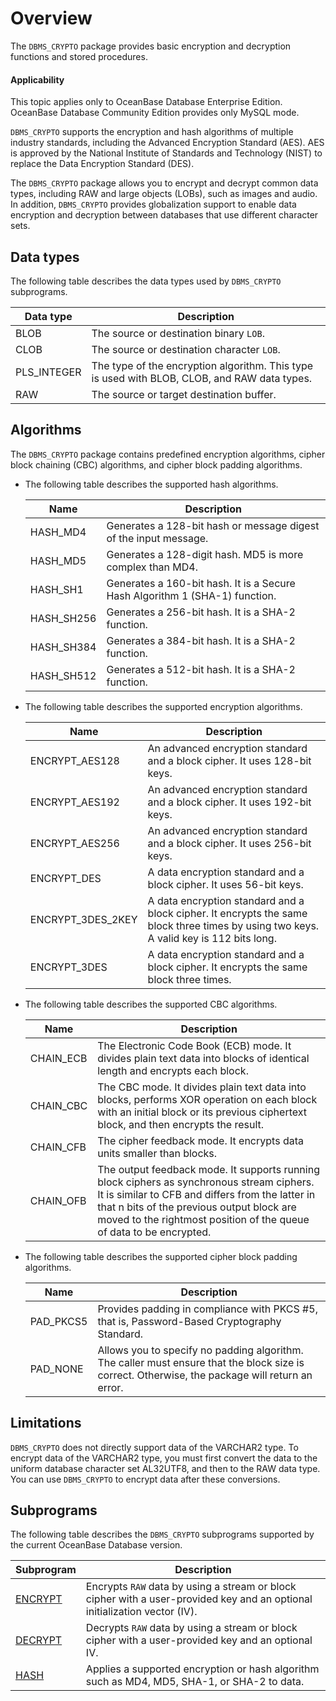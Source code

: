 Overview
===================================

The `DBMS_CRYPTO` package provides basic encryption and decryption functions and stored procedures.

<main id="notice" >
    <h4>Applicability</h4>
    <p>This topic applies only to OceanBase Database Enterprise Edition. OceanBase Database Community Edition provides only MySQL mode. </p>
  </main>

`DBMS_CRYPTO` supports the encryption and hash algorithms of multiple industry standards, including the Advanced Encryption Standard (AES). AES is approved by the National Institute of Standards and Technology (NIST) to replace the Data Encryption Standard (DES).

The `DBMS_CRYPTO` package allows you to encrypt and decrypt common data types, including RAW and large objects (LOBs), such as images and audio. In addition, `DBMS_CRYPTO` provides globalization support to enable data encryption and decryption between databases that use different character sets.

Data types
-------------------------

The following table describes the data types used by `DBMS_CRYPTO` subprograms.


| **Data type** | **Description**                                                                              |
|---------------|----------------------------------------------------------------------------------------------|
| BLOB          | The source or destination binary `LOB`.                                                      |
| CLOB          | The source or destination character `LOB`.                                                   |
| PLS_INTEGER   | The type of the encryption algorithm. This type is used with BLOB, CLOB, and RAW data types. |
| RAW           | The source or target destination buffer.                                                     |



Algorithms
-----------------------

The `DBMS_CRYPTO` package contains predefined encryption algorithms, cipher block chaining (CBC) algorithms, and cipher block padding algorithms.

* The following table describes the supported hash algorithms.



   | Name       | Description                                                                 |
   |------------|-----------------------------------------------------------------------------|
   | HASH_MD4   | Generates a 128-bit hash or message digest of the input message.            |
   | HASH_MD5   | Generates a 128-digit hash. MD5 is more complex than MD4.                   |
   | HASH_SH1   | Generates a 160-bit hash. It is a Secure Hash Algorithm 1 (SHA-1) function. |
   | HASH_SH256 | Generates a 256-bit hash. It is a SHA-2 function.                           |
   | HASH_SH384 | Generates a 384-bit hash. It is a SHA-2 function.                           |
   | HASH_SH512 | Generates a 512-bit hash. It is a SHA-2 function.                           |


* The following table describes the supported encryption algorithms.



   | **Name**          | **Description**                                                                                                                        |
   |-------------------|----------------------------------------------------------------------------------------------------------------------------------------|
   | ENCRYPT_AES128    | An advanced encryption standard and a block cipher. It uses 128-bit keys.                                                              |
   | ENCRYPT_AES192    | An advanced encryption standard and a block cipher. It uses 192-bit keys.                                                              |
   | ENCRYPT_AES256    | An advanced encryption standard and a block cipher. It uses 256-bit keys.                                                              |
   | ENCRYPT_DES       | A data encryption standard and a block cipher. It uses 56-bit keys.                                                                    |
   | ENCRYPT_3DES_2KEY | A data encryption standard and a block cipher. It encrypts the same block three times by using two keys. A valid key is 112 bits long. |
   | ENCRYPT_3DES      | A data encryption standard and a block cipher. It encrypts the same block three times.                                                 |



* The following table describes the supported CBC algorithms.



   | **Name**  | **Description**                                                                                                                                                                                                                                                   |
   |-----------|-------------------------------------------------------------------------------------------------------------------------------------------------------------------------------------------------------------------------------------------------------------------|
   | CHAIN_ECB | The Electronic Code Book (ECB) mode. It divides plain text data into blocks of identical length and encrypts each block.                                                                                                                                          |
   | CHAIN_CBC | The CBC mode. It divides plain text data into blocks, performs XOR operation on each block with an initial block or its previous ciphertext block, and then encrypts the result.                                                                                  |
   | CHAIN_CFB | The cipher feedback mode. It encrypts data units smaller than blocks.                                                                                                                                                                                             |
   | CHAIN_OFB | The output feedback mode. It supports running block ciphers as synchronous stream ciphers. It is similar to CFB and differs from the latter in that n bits of the previous output block are moved to the rightmost position of the queue of data to be encrypted. |


* The following table describes the supported cipher block padding algorithms.

   | **Name**  | **Description**                                                                                                                                 |
   |-----------|-------------------------------------------------------------------------------------------------------------------------------------------------|
   | PAD_PKCS5 | Provides padding in compliance with PKCS #5, that is, Password-Based Cryptography Standard.                                                     |
   | PAD_NONE  | Allows you to specify no padding algorithm. The caller must ensure that the block size is correct. Otherwise, the package will return an error. |


Limitations
-------------------------

`DBMS_CRYPTO` does not directly support data of the VARCHAR2 type. To encrypt data of the VARCHAR2 type, you must first convert the data to the uniform database character set AL32UTF8, and then to the RAW data type. You can use `DBMS_CRYPTO` to encrypt data after these conversions.

Subprograms
--------------------------

The following table describes the `DBMS_CRYPTO` subprograms supported by the current OceanBase Database version.


| **Subprogram**                 | **Description**                                                                                                            |
|--------------------------------|----------------------------------------------------------------------------------------------------------------------------|
| [ENCRYPT](../3800.dbms-crypto-oracle/200.encrypt-oracle.md) | Encrypts `RAW` data by using a stream or block cipher with a user-provided key and an optional initialization vector (IV). |
| [DECRYPT](../3800.dbms-crypto-oracle/300.decrypt-oracle.md) | Decrypts `RAW` data by using a stream or block cipher with a user-provided key and an optional IV.                         |
| [HASH](../17900.dbms-utility-oracle/1200.get-sql-hash-oracle.md)       | Applies a supported encryption or hash algorithm such as MD4, MD5, SHA-1, or SHA-2 to data.                                |



